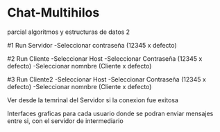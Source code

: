 # Chat-Multihilos
parcial algoritmos y estructuras de datos 2

#1 Run Servidor
  -Seleccionar contraseña (12345 x defecto)
  
#2 Run Cliente
  -Seleccionar Host
  -Seleccionar Contraseña (12345 x defecto)
  -Seleccionar nomnbre (Cliente x defecto)
  
#3 Run Cliente2
  -Seleccionar Host
  -Seleccionar Contraseña (12345 x defecto)
  -Seleccionar nomnbre (Cliente x defecto)
  
Ver desde la temrinal del Servidor si la conexion fue exitosa

Interfaces graficas para cada usuario donde se podran enviar mensajes entre si, con el servidor de intermediario
